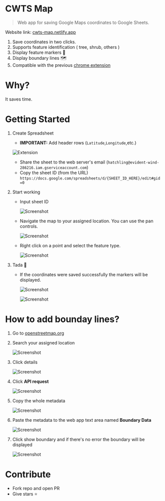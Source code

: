 # CWTS Map

> Web app for saving Google Maps coordinates to Google Sheets.

Website link: [cwts-map.netlify.app](https://cwts-map.netlify.app)

1. Save coordinates in two clicks.
2. Supports feature identification ( tree, shrub, others )
3. Display feature markers 🌳
4. Display boundary lines 🗺
5. Compatible with the previous [chrome extension](https://github.com/JustroX/cwts-extension)

# Why?

It saves time.

# Getting Started

1. Create Spreadsheet

   - **IMPORTANT:** Add header rows (`Latitude`,`Longitude`,etc.)

   ![Extension](readme_images/header.PNG)

   - Share the sheet to the web server's email (`hatchling@evident-wind-286216.iam.gserviceaccount.com`)
   - Copy the sheet ID (from the URL)
     `https://docs.google.com/spreadsheets/d/{SHEET_ID_HERE}/edit#gid=0`

2. Start working

   - Input sheet ID

     ![Screenshot](readme_images/1.PNG)

   - Navigate the map to your assigned location. You can use the pan controls.

     ![Screenshot](readme_images/2.PNG)

   - Right click on a point and select the feature type.

     ![Screenshot](readme_images/3.PNG)

3. Tada 🎉

   - If the coordinates were saved successfully the markers will be displayed.

     ![Screenshot](readme_images/4.PNG)

     ![Screenshot](readme_images/5.PNG)

# How to add bounday lines?

1. Go to [openstreetmap.org](https://nominatim.openstreetmap.org/)
2. Search your assigned location

   ![Screenshot](readme_images/6.PNG)

3. Click details

   ![Screenshot](readme_images/7.PNG)

4. Click **API request**

   ![Screenshot](readme_images/8.PNG)

5. Copy the whole metadata

   ![Screenshot](readme_images/9.PNG)

6. Paste the metadata to the web app text area named **Boundary Data**

   ![Screenshot](readme_images/10.PNG)

7. Click show boundary and if there's no error the boundary will be displayed

   ![Screenshot](readme_images/11.PNG)

# Contribute

- Fork repo and open PR
- Give stars ⭐
